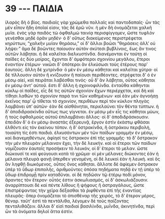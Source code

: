 
# 39 --- ΠΑΙΔΙΑ

ἱλαρὸς δὴ ὁ βίος. παιδιαῖς γὰρ χρώμεθα πολλαῖς
καὶ παντοδαπαῖς· ὧν τὰς μέν εἶπον ἤδη ὁποῖαί
εἰσιν, τὰς δὲ ἐρῶ νῦν.
ἡ μὲν δὴ ὀνομάζεται χαλκῆ μυῖα. ἑνὸς γὰρ παιδὸς
τὼ ὀφθαλμὼ ταινίᾳ περισφίγγομεν, ὥστε τυφλὸν
γενέσθαι μηδὲ ὁρᾶν μηδέν· ὁ δ’ οὕτως διακείμενος
περιστρέφεται κηρύττων, “χαλκῆν μυῖαν θηράσω,”
οἱ δ’ ἄλλοι βοῶσι “θηράσεις ἀλλ’ οὐ λήψει·” ἅμα
δὲ βοῶντες παίουσιν αὐτὸν σκύτεσι βυβλίνοις, ἕως
ἄν τινος αὐτῶν λάβηται.
ἡ δὲ καλεῖται διελκυστίνδα. διανέμονται ἐν ταύτῃ
οἱ παῖδες ἐς δύο μοίρας, ἔχονται δ’ ἀμφότεροι σχοινίου
μεγάλου, ἕτεροι ἐναντίον ἑτέρων· νικῶσι δ’ ὁπότεροι
ἂν ἑλκύσωσι τοὺς ἑτέρους παρ’ ἑαυτούς.
ἄλλη δὲ χυτρίνδα· ὁ μὲν ἐν μέσῳ κάθηται καὶ
καλεῖται χύτρα· οἱ δὲ τίλλουσιν αὐτὸν ἢ κνίζουσιν ἢ
παίουσι περιθέοντες. στρέφεται δ’ ὁ ἐν μέσῳ αἰεί,
καὶ πειρᾶται λαβέσθαι τινός· οὗ δ’ ἂν λάβηται, οὗτος
κάθηται ἐν μέσῳ ἀντ’ αὐτοῦ.
ἔστι δ’ ἄλλη ἡ σχοινοφιλίνδα. ἐνταῦθα κάθηνται
κύκλῳ οἱ παῖδες, εἷς δὲ τις αὐτῶν σχοινίον ἔχων 
περιέρχεται, καὶ δὴ καὶ τίθησι λαθὼν τὸ σχοινίον
παρά τινι τῶν καθημένων· καὶ ἐὰν μὲν ἀγνοήσῃ
ἐκεῖνος παρ’ ᾧ τίθεται τὸ σχοινίον, περιθέων περὶ
τὸν κύκλον πληγὰς λαμβάνει ὑπ’ αὐτῶν· ἐὰν δὲ
αἰσθάνηται, περιελαύνει τὸν θέντα τύπτων.
ἡ δ’ ἀποδιδρασκίνδα οὕτως πως γίγνεται. ἐν μέσῳ
μὲν εἷς τις κάθηται μύων, ἢ τοὺς ὀφθαλμοὺς αὐτοῦ
ἐπιλαμβάνει ἄλλος· οἱ δ’ ἀποδιδράσκουσιν. ἐπειδὰν
δ’ ὁ ἐν μέσῳ ἀναστὰς ἐξερευνᾷ, ἔργον ἐστὶν ἑκάστῳ
φθάσαι ἐλθόντι εἰς τὸν ἐκείνου τόπον.
ἡ δ’ ὀστρακίνδα, ἢ ὀστράκου περιβολή, τοιαύτη
τίς ἐστι παιδιά. ἑλκυσάντων μὲν τῶν παίδων γραμμὴν
ἐν μέσῳ, καὶ διανεμηθέντων, ἀφίησί τις ὄστρακον ἐπὶ
τῆς γραμμῆς· τὸ δ’ ὄστρακον τὴν μέν πλευρὰν
μέλαιναν ἔχει, τὴν δὲ λευκήν. καὶ οἱ ἕτεροι τῶν
παίδων νομίζουσιν ἑαυτοῖς προσήκειν τὸ λευκόν, οἱ
δ’ ἕτεροι τὸ μελαν. ὥστε διώκουσί τε καὶ φεύγουσι
κατὰ τὸ χρῶμα· οἱ μὲν μέλανες διώκοντες ἐὰν ἡ
μέλαινα πλευρὰ φανῇ ὕπερθεν γενομένη, οἱ δὲ λευκοὶ
ἐὰν ἡ λευκή. καὶ ὃς ἂν ληφθῇ διωκόμενος, οὗτος
ὄνος κάθηται.
ἄλλοτε δὲ ἀφίεμεν ὄστρακον ὑπὲρ τὸ ὕδωρ ἐπιπολῆς,
ἀριθμοῦντες ὁπόσα πηδήματα πηδᾷ ἐν τῇ
ὑπὲρ τὸ ὕδωρ ἐπιδρομᾖ πρὶν καταδῦναι. οἱ δὲ πηδῶσιν
τῷ ἑτέρῳ ποδὶ μόνον, ἄραντες τὸν ἕτερον· οὗτός
ἐστιν ἀσκωλιασμός, οἱ δ’ ἀσκωλιάζουσιν. ἀναρρίπτουσι
δὲ καὶ πέντε λίθους ἢ ψήφους ἢ ἀστραγάλους, ὥστε
ἐπιστρέψαντας τὴν χεῖρα δέξασθαι τὰ ῥιφθέντα ἐπὶ
τῆς ἐναντίας πλευρᾶς· ὅπερ ὀνομάζεται τὸ ὀπισθέναρ
τῆς χειρός, τὸ δ’ ἕτερον μέρος, θέναρ. ταῦτ’ ἐστὶ τὰ
πεντάλιθα, λέγομεν δὲ τοὺς παίζοντας πενταλιθάζειν.
ἄλλαι δ’ εἰσὶ παιδιαὶ βασιλίνδα, μυΐνδα, ἀκινητίνδα,
περὶ ὧν τὰ ὀνόματα δηλοῖ ἅττα ἐστίν.
